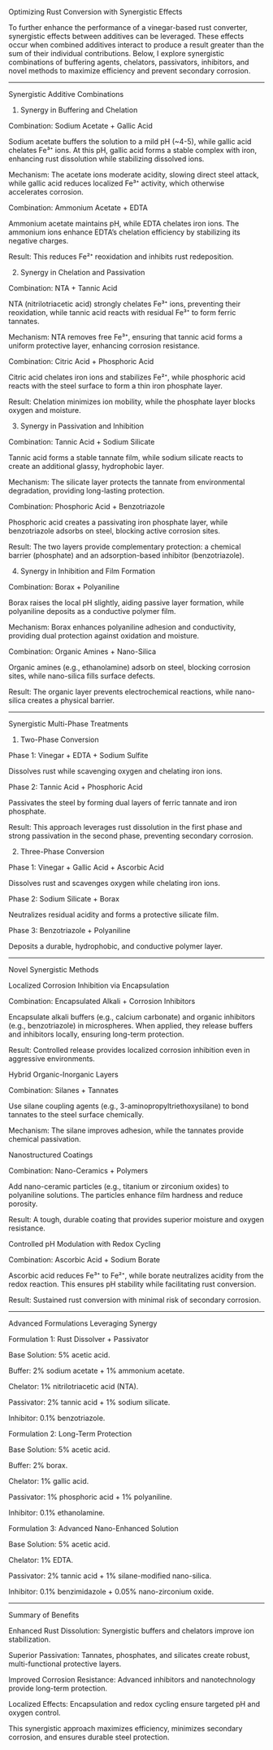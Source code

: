 Optimizing Rust Conversion with Synergistic Effects

To further enhance the performance of a vinegar-based rust converter, synergistic effects between additives can be leveraged. These effects occur when combined additives interact to produce a result greater than the sum of their individual contributions. Below, I explore synergistic combinations of buffering agents, chelators, passivators, inhibitors, and novel methods to maximize efficiency and prevent secondary corrosion.


---

Synergistic Additive Combinations

1. Synergy in Buffering and Chelation

Combination: Sodium Acetate + Gallic Acid

Sodium acetate buffers the solution to a mild pH (~4-5), while gallic acid chelates Fe³⁺ ions. At this pH, gallic acid forms a stable complex with iron, enhancing rust dissolution while stabilizing dissolved ions.

Mechanism: The acetate ions moderate acidity, slowing direct steel attack, while gallic acid reduces localized Fe³⁺ activity, which otherwise accelerates corrosion.


Combination: Ammonium Acetate + EDTA

Ammonium acetate maintains pH, while EDTA chelates iron ions. The ammonium ions enhance EDTA’s chelation efficiency by stabilizing its negative charges.

Result: This reduces Fe²⁺ reoxidation and inhibits rust redeposition.



2. Synergy in Chelation and Passivation

Combination: NTA + Tannic Acid

NTA (nitrilotriacetic acid) strongly chelates Fe³⁺ ions, preventing their reoxidation, while tannic acid reacts with residual Fe³⁺ to form ferric tannates.

Mechanism: NTA removes free Fe³⁺, ensuring that tannic acid forms a uniform protective layer, enhancing corrosion resistance.


Combination: Citric Acid + Phosphoric Acid

Citric acid chelates iron ions and stabilizes Fe²⁺, while phosphoric acid reacts with the steel surface to form a thin iron phosphate layer.

Result: Chelation minimizes ion mobility, while the phosphate layer blocks oxygen and moisture.



3. Synergy in Passivation and Inhibition

Combination: Tannic Acid + Sodium Silicate

Tannic acid forms a stable tannate film, while sodium silicate reacts to create an additional glassy, hydrophobic layer.

Mechanism: The silicate layer protects the tannate from environmental degradation, providing long-lasting protection.


Combination: Phosphoric Acid + Benzotriazole

Phosphoric acid creates a passivating iron phosphate layer, while benzotriazole adsorbs on steel, blocking active corrosion sites.

Result: The two layers provide complementary protection: a chemical barrier (phosphate) and an adsorption-based inhibitor (benzotriazole).



4. Synergy in Inhibition and Film Formation

Combination: Borax + Polyaniline

Borax raises the local pH slightly, aiding passive layer formation, while polyaniline deposits as a conductive polymer film.

Mechanism: Borax enhances polyaniline adhesion and conductivity, providing dual protection against oxidation and moisture.


Combination: Organic Amines + Nano-Silica

Organic amines (e.g., ethanolamine) adsorb on steel, blocking corrosion sites, while nano-silica fills surface defects.

Result: The organic layer prevents electrochemical reactions, while nano-silica creates a physical barrier.




---

Synergistic Multi-Phase Treatments

1. Two-Phase Conversion

Phase 1: Vinegar + EDTA + Sodium Sulfite

Dissolves rust while scavenging oxygen and chelating iron ions.


Phase 2: Tannic Acid + Phosphoric Acid

Passivates the steel by forming dual layers of ferric tannate and iron phosphate.


Result: This approach leverages rust dissolution in the first phase and strong passivation in the second phase, preventing secondary corrosion.


2. Three-Phase Conversion

Phase 1: Vinegar + Gallic Acid + Ascorbic Acid

Dissolves rust and scavenges oxygen while chelating iron ions.


Phase 2: Sodium Silicate + Borax

Neutralizes residual acidity and forms a protective silicate film.


Phase 3: Benzotriazole + Polyaniline

Deposits a durable, hydrophobic, and conductive polymer layer.




---

Novel Synergistic Methods

Localized Corrosion Inhibition via Encapsulation

Combination: Encapsulated Alkali + Corrosion Inhibitors

Encapsulate alkali buffers (e.g., calcium carbonate) and organic inhibitors (e.g., benzotriazole) in microspheres. When applied, they release buffers and inhibitors locally, ensuring long-term protection.

Result: Controlled release provides localized corrosion inhibition even in aggressive environments.



Hybrid Organic-Inorganic Layers

Combination: Silanes + Tannates

Use silane coupling agents (e.g., 3-aminopropyltriethoxysilane) to bond tannates to the steel surface chemically.

Mechanism: The silane improves adhesion, while the tannates provide chemical passivation.



Nanostructured Coatings

Combination: Nano-Ceramics + Polymers

Add nano-ceramic particles (e.g., titanium or zirconium oxides) to polyaniline solutions. The particles enhance film hardness and reduce porosity.

Result: A tough, durable coating that provides superior moisture and oxygen resistance.



Controlled pH Modulation with Redox Cycling

Combination: Ascorbic Acid + Sodium Borate

Ascorbic acid reduces Fe³⁺ to Fe²⁺, while borate neutralizes acidity from the redox reaction. This ensures pH stability while facilitating rust conversion.

Result: Sustained rust conversion with minimal risk of secondary corrosion.




---

Advanced Formulations Leveraging Synergy

Formulation 1: Rust Dissolver + Passivator

Base Solution: 5% acetic acid.

Buffer: 2% sodium acetate + 1% ammonium acetate.

Chelator: 1% nitrilotriacetic acid (NTA).

Passivator: 2% tannic acid + 1% sodium silicate.

Inhibitor: 0.1% benzotriazole.


Formulation 2: Long-Term Protection

Base Solution: 5% acetic acid.

Buffer: 2% borax.

Chelator: 1% gallic acid.

Passivator: 1% phosphoric acid + 1% polyaniline.

Inhibitor: 0.1% ethanolamine.


Formulation 3: Advanced Nano-Enhanced Solution

Base Solution: 5% acetic acid.

Chelator: 1% EDTA.

Passivator: 2% tannic acid + 1% silane-modified nano-silica.

Inhibitor: 0.1% benzimidazole + 0.05% nano-zirconium oxide.



---

Summary of Benefits

Enhanced Rust Dissolution: Synergistic buffers and chelators improve ion stabilization.

Superior Passivation: Tannates, phosphates, and silicates create robust, multi-functional protective layers.

Improved Corrosion Resistance: Advanced inhibitors and nanotechnology provide long-term protection.

Localized Effects: Encapsulation and redox cycling ensure targeted pH and oxygen control.


This synergistic approach maximizes efficiency, minimizes secondary corrosion, and ensures durable steel protection.

